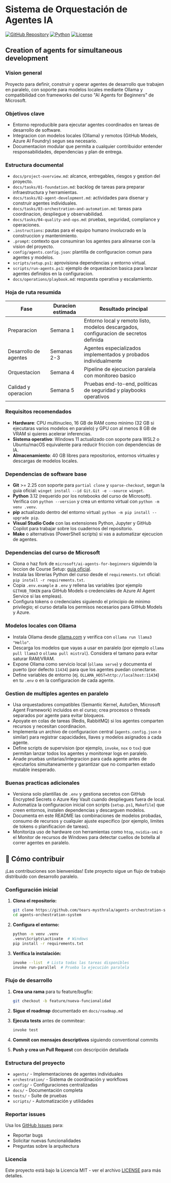 # Sistema de Orquestación de Agentes IA

[![GitHub Repository](https://img.shields.io/badge/GitHub-agents--orchestration--system-blue?logo=github)](https://github.com/tears-mysthrala/agents-orchestration-system)
[![Python](https://img.shields.io/badge/Python-3.12+-blue?logo=python)](https://python.org)
[![License](https://img.shields.io/badge/License-MIT-green)](LICENSE)

## Creation of agents for simultaneous development

### Vision general

Proyecto para definir, construir y operar agentes de desarrollo que trabajen en paralelo, con soporte para modelos locales mediante Ollama y compatibilidad con frameworks del curso "AI Agents for Beginners" de Microsoft.

### Objetivos clave

- Entorno reproducible para ejecutar agentes coordinados en tareas de desarrollo de software.
- Integracion con modelos locales (Ollama) y remotos (GitHub Models, Azure AI Foundry) segun sea necesario.
- Documentacion modular que permita a cualquier contribuidor entender responsabilidades, dependencias y plan de entrega.

### Estructura documental

- `docs/project-overview.md`: alcance, entregables, riesgos y gestion del proyecto.
- `docs/tasks/01-foundation.md`: backlog de tareas para preparar infraestructura y herramientas.
- `docs/tasks/02-agent-development.md`: actividades para disenar y construir agentes individuales.
- `docs/tasks/03-orchestration-and-automation.md`: tareas para coordinacion, despliegue y observabilidad.
- `docs/tasks/04-quality-and-ops.md`: pruebas, seguridad, compliance y operaciones.
- `.instructions`: pautas para el equipo humano involucrado en la construccion y mantenimiento.
- `.prompt`: contexto que consumiran los agentes para alinearse con la vision del proyecto.
- `config/agents.config.json`: plantilla de configuracion comun para agentes y modelos.
- `scripts/setup.ps1`: aprovisiona dependencias y entorno virtual.
- `scripts/run-agents.ps1`: ejemplo de orquestacion basica para lanzar agentes definidos en la configuracion.
- `docs/operations/playbook.md`: respuesta operativa y escalamiento.

### Hoja de ruta resumida

| Fase | Duracion estimada | Resultado principal |
| --- | --- | --- |
| Preparacion | Semana 1 | Entorno local y remoto listo, modelos descargados, configuracion de secretos definida |
| Desarrollo de agentes | Semanas 2-3 | Agentes especializados implementados y probados individualmente |
| Orquestacion | Semana 4 | Pipeline de ejecucion paralela con monitoreo basico |
| Calidad y operacion | Semana 5 | Pruebas end-to-end, politicas de seguridad y playbooks operativos |

### Requisitos recomendados

- **Hardware**: CPU multinucleo, 16 GB de RAM como minimo (32 GB si ejecutaras varios modelos en paralelo) y GPU con al menos 8 GB de VRAM si quieres acelerar inferencias.
- **Sistema operativo**: Windows 11 actualizado con soporte para WSL2 o Ubuntu/macOS equivalente para reducir friccion con dependencias de IA.
- **Almacenamiento**: 40 GB libres para repositorios, entornos virtuales y descargas de modelos locales.

### Dependencias de software base

- **Git** >= 2.25 con soporte para `partial clone` y `sparse-checkout`, segun la guia oficial: `winget install --id Git.Git -e --source winget`.
- **Python** 3.12 (requerido por los notebooks del curso de Microsoft). Verifica con `python --version` y crea un entorno virtual con `python -m venv .venv`.
- **pip** actualizado dentro del entorno virtual: `python -m pip install --upgrade pip`.
- **Visual Studio Code** con las extensiones Python, Jupyter y GitHub Copilot para trabajar sobre los cuadernos del repositorio.
- **Make** o alternativas (PowerShell scripts) si vas a automatizar ejecucion de agentes.

### Dependencias del curso de Microsoft

- Clona o haz fork de `microsoft/ai-agents-for-beginners` siguiendo la leccion de Course Setup: [guia oficial](https://github.com/microsoft/ai-agents-for-beginners/tree/main/00-course-setup).
- Instala las librerias Python del curso desde el `requirements.txt` oficial: `pip install -r requirements.txt`.
- Copia `.env.example` a `.env` y rellena las variables (por ejemplo `GITHUB_TOKEN` para GitHub Models o credenciales de Azure AI Agent Service si las empleas).
- Configura tokens o credenciales siguiendo el principio de minimo privilegio; el curso detalla los permisos necesarios para GitHub Models y Azure.

### Modelos locales con Ollama

- Instala Ollama desde [ollama.com](https://ollama.com/download) y verifica con `ollama run llama3 "Hello"`.
- Descarga los modelos que vayas a usar en paralelo (por ejemplo `ollama pull llama3` o `ollama pull mistral`). Considera el tamano para evitar saturar RAM/VRAM.
- Expone Ollama como servicio local (`ollama serve`) y documenta el puerto (por defecto `11434`) para que los agentes puedan conectarse.
- Define variables de entorno (ej. `OLLAMA_HOST=http://localhost:11434`) en tu `.env` o en la configuracion de cada agente.

### Gestion de multiples agentes en paralelo

- Usa orquestadores compatibles (Semantic Kernel, AutoGen, Microsoft Agent Framework) incluidos en el curso; crea procesos o threads separados por agente para evitar bloqueos.
- Apoyate en colas de tareas (Redis, RabbitMQ) si los agentes comparten recursos y necesitan coordinacion.
- Implementa un archivo de configuracion central (`agents.config.json` o similar) para registrar capacidades, llaves y modelos asignados a cada agente.
- Define scripts de supervision (por ejemplo, `invoke`, `nox` o `tox`) que permitan lanzar todos los agentes y monitorear logs en paralelo.
- Anade pruebas unitarias/integracion para cada agente antes de ejecutarlos simultaneamente y garantizar que no comparten estado mutable inesperado.

### Buenas practicas adicionales

- Versiona solo plantillas de `.env` y gestiona secretos con GitHub Encrypted Secrets o Azure Key Vault cuando despliegues fuera de local.
- Automatiza la configuracion inicial con scripts (`setup.ps1`, `Makefile`) que creen entornos, instalen dependencias y descarguen modelos.
- Documenta en este README las combinaciones de modelos probadas, consumo de recursos y cualquier ajuste especifico (por ejemplo, limites de tokens o planificacion de tareas).
- Monitoriza uso de hardware con herramientas como `htop`, `nvidia-smi` o el Monitor de recursos de Windows para detectar cuellos de botella al correr agentes en paralelo.

## 🤝 Cómo contribuir

¡Las contribuciones son bienvenidas! Este proyecto sigue un flujo de trabajo distribuido con desarrollo paralelo.

### Configuración inicial

1. **Clona el repositorio:**

   ```bash
   git clone https://github.com/tears-mysthrala/agents-orchestration-system.git
   cd agents-orchestration-system
   ```

2. **Configura el entorno:**

   ```bash
   python -m venv .venv
   .venv\Scripts\activate  # Windows
   pip install -r requirements.txt
   ```

3. **Verifica la instalación:**

   ```bash
   invoke --list  # Lista todas las tareas disponibles
   invoke run-parallel  # Prueba la ejecución paralela
   ```

### Flujo de desarrollo

1. **Crea una rama** para tu feature/bugfix:

   ```bash
   git checkout -b feature/nueva-funcionalidad
   ```

2. **Sigue el roadmap** documentado en `docs/roadmap.md`

3. **Ejecuta tests** antes de commitear:

   ```bash
   invoke test
   ```

4. **Commit con mensajes descriptivos** siguiendo conventional commits

5. **Push y crea un Pull Request** con descripción detallada

### Estructura del proyecto

- `agents/` - Implementaciones de agentes individuales
- `orchestration/` - Sistema de coordinación y workflows
- `config/` - Configuraciones centralizadas
- `docs/` - Documentación completa
- `tests/` - Suite de pruebas
- `scripts/` - Automatización y utilidades

### Reportar issues

Usa los [GitHub Issues](https://github.com/tears-mysthrala/agents-orchestration-system/issues) para:

- Reportar bugs
- Solicitar nuevas funcionalidades
- Preguntas sobre la arquitectura

### Licencia

Este proyecto está bajo la Licencia MIT - ver el archivo [LICENSE](LICENSE) para más detalles.
